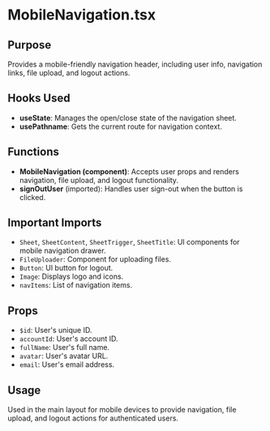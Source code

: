 # MobileNavigation.tsx

## Purpose
Provides a mobile-friendly navigation header, including user info, navigation links, file upload, and logout actions.

## Hooks Used
- **useState**: Manages the open/close state of the navigation sheet.
- **usePathname**: Gets the current route for navigation context.

## Functions
- **MobileNavigation (component)**: Accepts user props and renders navigation, file upload, and logout functionality.
- **signOutUser** (imported): Handles user sign-out when the button is clicked.

## Important Imports
- `Sheet`, `SheetContent`, `SheetTrigger`, `SheetTitle`: UI components for mobile navigation drawer.
- `FileUploader`: Component for uploading files.
- `Button`: UI button for logout.
- `Image`: Displays logo and icons.
- `navItems`: List of navigation items.

## Props
- `$id`: User's unique ID.
- `accountId`: User's account ID.
- `fullName`: User's full name.
- `avatar`: User's avatar URL.
- `email`: User's email address.

## Usage
Used in the main layout for mobile devices to provide navigation, file upload, and logout actions for authenticated users.
